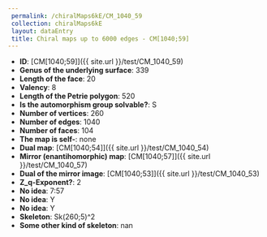 ```yaml
--- 
 permalink: /chiralMaps6kE/CM_1040_59 
 collection: chiralMaps6kE
 layout: dataEntry
 title: Chiral maps up to 6000 edges - CM[1040;59]
---
```


- **ID**: [CM[1040;59]]({{ site.url }}/test/CM_1040_59)
- **Genus of the underlying surface**: 339
- **Length of the face**: 20
- **Valency**: 8
- **Length of the Petrie polygon**: 520
- **Is the automorphism group solvable?**: S
- **Number of vertices**: 260
- **Number of edges**: 1040
- **Number of faces**: 104
- **The map is self-**: none
- **Dual map**: [CM[1040;54]]({{ site.url }}/test/CM_1040_54)
- **Mirror (enantihomorphic) map**: [CM[1040;57]]({{ site.url }}/test/CM_1040_57)
- **Dual of the mirror image**: [CM[1040;53]]({{ site.url }}/test/CM_1040_53)
- **Z_q-Exponent?**: 2
- **No idea**:  7:57
- **No idea**: Y
- **No idea**: Y
- **Skeleton**: Sk(260;5)^2
- **Some other kind of skeleton**: nan

